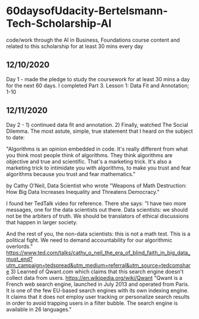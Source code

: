 # 60daysofUdacity-Bertelsmann-Tech-Scholarship-AI
code/work through the AI in Business, Foundations course content and related to this scholarship for at least 30 mins every day

## 12/10/2020
Day 1 - made the pledge to study the coursework for at least 30 mins a day for the next 60 days.
I completed Part 3. Lesson 1: Data Fit and Annotation; 1-10 


## 12/11/2020
Day 2 - 1) continued data fit and annotation.  2) Finally, watched The Social Dilemma.  The most astute, simple, true statement that I heard on the subject to date:

"Algorithms is an opinion embedded in code. It's really different from what you think most people think of algorithms. They think algorithms are objective and true and scientific. That's a marketing trick. It's also a marketing trick to intimidate you with algorithms, to make you trust and fear algorithms because you trust and fear mathematics."

by Cathy O'Neil, Data Scientist who wrote "Weapons of Math Destruction: How Big Data Increases Inequality and Threatens Democracy."

I found her TedTalk video for reference.  There she says: "I have two more messages, one for the data scientists out there. Data scientists: we should not be the arbiters of truth. We should be translators of ethical discussions that happen in larger society.

And the rest of you, the non-data scientists: this is not a math test. This is a political fight. We need to demand accountability for our algorithmic overlords."  
https://www.ted.com/talks/cathy_o_neil_the_era_of_blind_faith_in_big_data_must_end?utm_campaign=tedspread&utm_medium=referral&utm_source=tedcomshare
3) Learned of Qwant.com which claims that this search engine doesn't collect data from users.  https://en.wikipedia.org/wiki/Qwant  "Qwant is a French web search engine, launched in July 2013 and operated from Paris. It is one of the few EU-based search engines with its own indexing engine. It claims that it does not employ user tracking or personalize search results in order to avoid trapping users in a filter bubble. The search engine is available in 26 languages."
